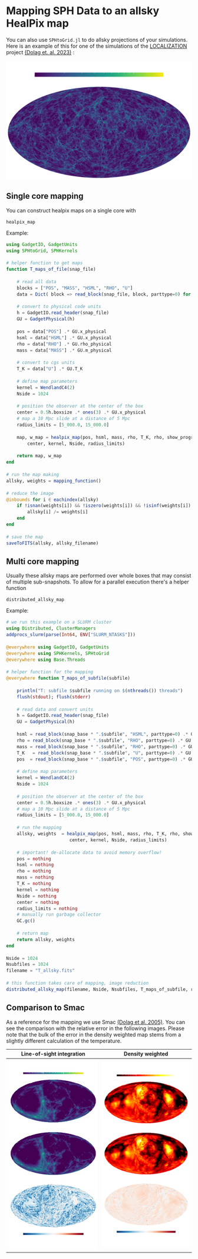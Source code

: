 # Mapping SPH Data to an allsky HealPix map

You can also use `SPHtoGrid.jl` to do allsky projections of your simulations.
Here is an example of this for one of the simulations of the [LOCALIZATION](https://localization.ias.universite-paris-saclay.fr/) project [(Dolag et. al. 2023)](https://ui.adsabs.harvard.edu/abs/2023arXiv230210960D/abstract) :

![allsky](assets/allsky.png)

## Single core mapping

You can construct healpix maps on a single core with

```@docs
healpix_map
```

Example:

```julia
using GadgetIO, GadgetUnits
using SPHtoGrid, SPHKernels

# helper function to get maps
function T_maps_of_file(snap_file)

    # read all data
    blocks = ["POS", "MASS", "HSML", "RHO", "U"]
    data = Dict( block => read_block(snap_file, block, parttype=0) for block ∈ blocks )

    # convert to physical code units
    h = GadgetIO.read_header(snap_file)
    GU = GadgetPhysical(h)

    pos = data["POS"] .* GU.x_physical
    hsml = data["HSML"] .* GU.x_physical
    rho = data["RHO"] .* GU.rho_physical
    mass = data["MASS"] .* GU.m_physical

    # convert to cgs units
    T_K = data["U"] .* GU.T_K

    # define map parameters
    kernel = WendlandC4(2)
    Nside = 1024

    # position the observer at the center of the box
    center = 0.5h.boxsize .* ones(3) .* GU.x_physical
    # map a 10 Mpc slide at a distance of 5 Mpc
    radius_limits = [5_000.0, 15_000.0]

    map, w_map = healpix_map(pos, hsml, mass, rho, T_K, rho, show_progress=true;
        center, kernel, Nside, radius_limits)

    return map, w_map
end

# run the map making
allsky, weights = mapping_function()

# reduce the image 
@inbounds for i ∈ eachindex(allsky)
    if !isnan(weights[i]) && !iszero(weights[i]) && !isinf(weights[i])
        allsky[i] /= weights[i]
    end
end

# save the map
saveToFITS(allsky, allsky_filename)
```

## Multi core mapping

Usually these allsky maps are performed over whole boxes that may consist of multiple sub-snapshots.
To allow for a parallel execution there's a helper function

```@docs
distributed_allsky_map
```

Example:

```julia
# we run this example on a SLURM cluster
using Distributed, ClusterManagers
addprocs_slurm(parse(Int64, ENV["SLURM_NTASKS"]))

@everywhere using GadgetIO, GadgetUnits
@everywhere using SPHKernels, SPHtoGrid
@everywhere using Base.Threads

# helper function for the mapping
@everywhere function T_maps_of_subfile(subfile)

    println("T: subfile $subfile running on $(nthreads()) threads")
    flush(stdout); flush(stderr)

    # read data and convert units
    h = GadgetIO.read_header(snap_file)
    GU = GadgetPhysical(h)

    hsml = read_block(snap_base * ".$subfile", "HSML", parttype=0) .* GU.x_physical
    rho = read_block(snap_base * ".$subfile", "RHO", parttype=0) .* GU.rho_physical
    mass = read_block(snap_base * ".$subfile", "RHO", parttype=0) .* GU.rho_physical
    T_K   = read_block(snap_base * ".$subfile", "U", parttype=0) .* GU.T_K
    pos  = read_block(snap_base * ".$subfile", "POS", parttype=0) .* GU.x_physical

    # define map parameters
    kernel = WendlandC4(2)
    Nside = 1024

    # position the observer at the center of the box
    center = 0.5h.boxsize .* ones(3) .* GU.x_physical
    # map a 10 Mpc slide at a distance of 5 Mpc
    radius_limits = [5_000.0, 15_000.0]

    # run the mapping
    allsky, weights  = healpix_map(pos, hsml, mass, rho, T_K, rho, show_progress=true; 
                        center, kernel, Nside, radius_limits)

    # important! de-allocate data to avoid memory overflow!
    pos = nothing
    hsml = nothing
    rho = nothing
    mass = nothing
    T_K = nothing
    kernel = nothing
    Nside = nothing
    center = nothing
    radius_limits = nothing
    # manually run garbage collector
    GC.gc()

    # return map
    return allsky, weights
end

Nside = 1024
Nsubfiles = 1024
filename = "T_allsky.fits"

# this function takes care of mapping, image reduction
distributed_allsky_map(filename, Nside, Nsubfiles, T_maps_of_subfile, reduce_image=true)
```


## Comparison to Smac

As a reference for the mapping we use Smac [(Dolag et al. 2005)](https://ui.adsabs.harvard.edu/link_gateway/2005MNRAS.363...29D/doi:10.1111/j.1365-2966.2005.09452.x).
You can see the comparison with the relative error in the following images.
Please note that the bulk of the error in the density weighted map stems from a slightly different calculation of the temperature.

Line-of-sight integration  | Density weighted
:-------------------------:|:-------------------------:
![rho_allsky](assets/rho_allsky.png) |  ![T_allsky](assets/T_allsky.png)